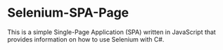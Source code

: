 # Selenium-SPA-Page
This is a simple Single-Page Application (SPA) written in JavaScript that provides information on how to use Selenium with C#.
